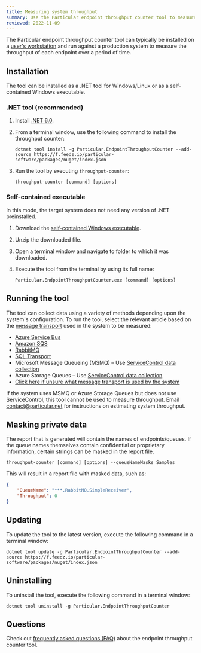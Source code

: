 ```yaml
---
title: Measuring system throughput
summary: Use the Particular endpoint throughput counter tool to measure the throughput of an NServiceBus system.
reviewed: 2022-11-09
---
```


The Particular endpoint throughput counter tool can typically be installed on a [user's workstation](https://docs.particular.net/nservicebus/throughput-tool/faq#does-the-tool-need-to-run-on-my-production-server) and run against a production system to measure the throughput of each endpoint over a period of time.

## Installation

The tool can be installed as a .NET tool for Windows/Linux or as a self-contained Windows executable.

### .NET tool (recommended)

1. Install [.NET 6.0](https://dotnet.microsoft.com/en-us/download).
1. From a terminal window, use the following command to install the throughput counter:

    ```shell
    dotnet tool install -g Particular.EndpointThroughputCounter --add-source https://f.feedz.io/particular-software/packages/nuget/index.json
    ```

1. Run the tool by executing `throughput-counter`:

    ```shell
    throughput-counter [command] [options]
    ```

### Self-contained executable

In this mode, the target system does not need any version of .NET preinstalled.

1. Download the [self-contained Windows executable](https://s3.amazonaws.com/particular.downloads/EndpointThroughputCounter/Particular.EndpointThroughputCounter.zip).
1. Unzip the downloaded file.
1. Open a terminal window and navigate to folder to which it was downloaded.
1. Execute the tool from the terminal by using its full name:

    ```shell
    Particular.EndpointThroughputCounter.exe [command] [options]
    ```

## Running the tool

The tool can collect data using a variety of methods depending upon the system's configuration. To run the tool, select the relevant article based on the [message transport](/transports/) used in the system to be measured:

* [Azure Service Bus](azure-service-bus.md)
* [Amazon SQS](amazon-sqs.md)
* [RabbitMQ](rabbitmq.md)
* [SQL Transport](sql-transport.md)
* Microsoft Message Queueing (MSMQ) – Use [ServiceControl data collection](service-control.md)
* Azure Storage Queues – Use [ServiceControl data collection](service-control.md)
* [Click here if unsure what message transport is used by the system](determine-transport.md)

If the system uses MSMQ or Azure Storage Queues but does not use ServiceControl, this tool cannot be used to measure throughput. Email <a href="mailto:contact@particular.net">contact@particular.net</a> for instructions on estimating system throughput.

## Masking private data

The report that is generated will contain the names of endpoints/queues. If the queue names themselves contain confidential or proprietary information, certain strings can be masked in the report file.

```shell
throughput-counter [command] [options] --queueNameMasks Samples
```

This will result in a report file with masked data, such as:

```json
{
    "QueueName": "***.RabbitMQ.SimpleReceiver",
    "Throughput": 0
}
```

## Updating

To update the tool to the latest version, execute the following command in a terminal window:

```shell
dotnet tool update -g Particular.EndpointThroughputCounter --add-source https://f.feedz.io/particular-software/packages/nuget/index.json
```

## Uninstalling

To uninstall the tool, execute the following command in a terminal window:

```shell
dotnet tool uninstall -g Particular.EndpointThroughputCounter
```

## Questions

Check out [frequently asked questions (FAQ)](faq.md) about the endpoint throughput counter tool.
